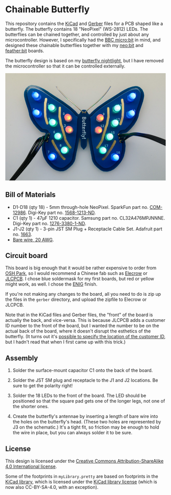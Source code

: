 # Chainable Butterfly

This repository contains the [KiCad][5] and [Gerber][6] files for a
PCB shaped like a butterfly.  The butterfly contains 18 "NeoPixel"
(WS-2812) LEDs.  The butterflies can be chained together, and
controlled by just about any microcontroller.  However, I specifically
had the [BBC micro:bit][16] in mind, and designed these chainable
butterflies together with my [neo:bit][17] and [feather:bit][18]
boards.

The butterfly design is based on my [butterfly nightlight][19], but I
have removed the microcontroller so that it can be controlled
externally.

![butterfly board](doc/butterfly.jpg)

## Bill of Materials

* D1-D18 (qty 18) - 5mm through-hole NeoPixel.  SparkFun part
  no. [COM-12986](https://www.sparkfun.com/products/12986).  Digi-Key
  part no. [1568-1213-ND](https://www.digikey.com/product-detail/en/sparkfun-electronics/COM-12986/1568-1213-ND/5673799).
* C1 (qty 1) - 47µF 1210 capacitor.  Samsung part no. CL32A476MPJNNNE.
  Digi-Key part no. [1276-3380-1-ND](https://www.digikey.com/product-detail/en/samsung-electro-mechanics/CL32A476MPJNNNE/1276-3380-1-ND/3891466).
* J1-J2 (qty 1) - 3-pin JST SM Plug + Receptacle Cable Set.  Adafruit
  part no. [1663](https://www.adafruit.com/product/1663).
* [Bare wire, 20 AWG](https://smile.amazon.com/gp/product/B01BDB8240/).

## Circuit board

This board is big enough that it would be rather expensive to order
from [OSH Park][85], so I would recommend a Chinese fab such as
[Elecrow][86] or [JLCPCB][1].  I chose blue soldermask for my first
boards, but red or yellow might work, as well.  I chose the [ENIG][2]
finish.

If you're not making any changes to the board, all you need to do is
zip up the files in the `gerber` directory, and upload the zipfile to
Elecrow or JLCPCB.

Note that in the KiCad files and Gerber files, the "front" of the
board is actually the back, and vice-versa. This is because JLCPCB
adds a customer ID number to the front of the board, but I wanted the
number to be on the actual back of the board, where it doesn't disrupt
the esthetics of the butterfly.  (It turns out it's
[possible to specify the location of the customer ID][9], but I hadn't
read that when I first came up with this trick.)

## Assembly

1. Solder the surface-mount capacitor C1 onto the back of the board.

2. Solder the JST SM plug and receptacle to the J1 and J2 locations.
Be sure to get the polarity right!

3. Solder the 18 LEDs to the front of the board.  The LED should be
positioned so that the square pad gets one of the longer legs, not one
of the shorter ones.

4. Create the butterfly's antennae by inserting a length of bare wire
into the holes on the butterfly's head.  (These two holes are
represented by J3 on the schematic.)  It's a tight fit, so friction
may be enough to hold the wire in place, but you can always solder it
to be sure.

## License

This design is licensed under the
[Creative Commons Attribution-ShareAlike 4.0 International license][12].

Some of the footprints in `myLibrary.pretty` are based on footprints
in the [KiCad library][14], which is licensed under the
[KiCad library license][15] (which is now also CC-BY-SA-4.0, with an
exception).

[1]: https://jlcpcb.com/quote
[2]: https://en.wikipedia.org/wiki/Electroless_nickel_immersion_gold
[5]: http://kicad-pcb.org/
[6]: https://en.wikipedia.org/wiki/Gerber_format
[9]: https://support.jlcpcb.com/article/28-how-to-remove-the-customer-id-on-the-pcb
[12]: https://creativecommons.org/licenses/by-sa/4.0/
[14]: https://github.com/KiCad/kicad-footprints
[15]: https://forum.kicad.info/t/kicad-library-licensing/7856
[16]: https://microbit.org/
[17]: https://github.com/ppelleti/NeoBit
[18]: https://github.com/ppelleti/FeatherBit
[19]: https://github.com/ppelleti/butterfly-hw
[85]: https://oshpark.com/
[86]: https://www.elecrow.com/pcb-manufacturing.html
